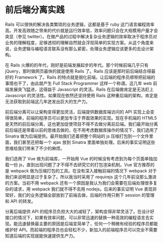 # 前后端分离实践

Rails 可以很快的解决各类繁琐的业务逻辑，这都是基于 ruby 这门语言编程效率高。开发高效随之带来的代价就是运行效率低，效率问题只会在大规模用户量才会突显（参见 twitter）。在做产品的过程中解决复杂业务逻辑的效率取决于程序员对业务的理解程度，足够透彻的理解自然就会浮现简单的实现方案。从这个角度来说，业务逻辑与编程语言联系没有那么紧密，处理业务逻辑应该更多的去设计架构。

在 Rails 火爆的的年代，刚好是前端发展起步的年代。那个时候前端几乎只有 jQuery，那时做网页最快的就是使用 Rails 了。Rails 应该是那时前后端结合得最好的 Framework 了。Rails 的特点就是弱化前端，让后端的程序员顺带把前端的事情也干了，由此就产生 Full Stack Programmer 这样一个称谓。这几年 web 前端发展突飞猛进，这得益于 Javascript 的灵活。Rails 在后端做肯定是无法赶上 Javascript 的灵活性。如果现在依然还坚持使用 Rails 这种重后端的架构，肯定是无法获取到前端这几年迸发出巨大的生产力。

前后端分离可以让架构变得更加灵活，后端提供数据库端访问的 API 实现上会变得很简单，前端的程序员可以更加专注于界面效果的实现。现在手机端的 HTML5 是天然的前后端分离，这也更加促使项目不得不去做分离前后端。我们最开始分离前后端还是带着以前的思维去做的，在不用考虑数据库操作的情况下，我们选用了 Sinatra 做为后端提供。最开始我们还着把整个网站的 js 压缩打包到一个文件里面，我们甚至还把每一个 ajax 放到 Sinatra 里面单独处理。后来的事实证明这些思维给我们带来了不少的麻烦。

我们选用了 Vue 做为前端库，一开始用 Vue 的时候没有考虑到为每个页面单独加载一份 js，直到出现问题了才不得不去研究它的打包渲染机制。Vue 官方推荐的是 webpack 做为压缩打包的工具。在没有深入接触前端的情况下 webpack 对于我们来说明显是过于复杂了。所以我当时采用了 requirejs 这个几年前没那么激进的方案。当初不用 webpack 还有一个原因是我认为我们会需要在后端处理很多复杂的请求，用 webpack 我们就不得不去用 nodejs。后来的事实证明 Vue 表现非常好，我们的业务逻辑全部放到了前端去做，后端的作用只剩下 session 的管理和 API 的转发。 

分离后端提供 API 的程序员负担大大的减轻了，架构变得非常灵活了。在设计好接口的情况下，如果有效率问题，可以非常迅速的替换一种高效的编程语言去实现。能迅速替换最主要的原因是后端变简单了，任何一个稍微有经验的程序员都能维护好 API。而前端的程序员也会轻松不少，新加入的前端程序员可以完全不需要知道后端的实现就能快速提供生产力。
